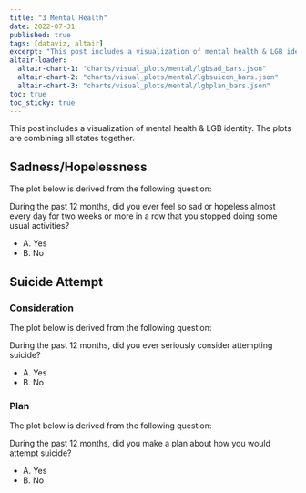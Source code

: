 ```yaml
---
title: "3 Mental Health"
date: 2022-07-31
published: true
tags: [dataviz, altair]
excerpt: "This post includes a visualization of mental health & LGB identity."
altair-loader:
  altair-chart-1: "charts/visual_plots/mental/lgbsad_bars.json"
  altair-chart-2: "charts/visual_plots/mental/lgbsuicon_bars.json"
  altair-chart-3: "charts/visual_plots/mental/lgbplan_bars.json"
toc: true
toc_sticky: true
---
```


This post includes a visualization of mental health & LGB identity.
The plots are combining all states together.

## Sadness/Hopelessness

The plot below is derived from the following question:

During the past 12 months, did you ever feel so sad or hopeless almost every day for two weeks or more in a row that you stopped doing some usual activities?
- A. Yes
- B. No

<div id="altair-chart-1"></div>

## Suicide Attempt

### Consideration

The plot below is derived from the following question:

During the past 12 months, did you ever seriously consider attempting suicide?
- A. Yes
- B. No

<div id="altair-chart-2"></div>

### Plan

The plot below is derived from the following question:

During the past 12 months, did you make a plan about how you would attempt suicide?
- A. Yes
- B. No

<div id="altair-chart-3"></div>
